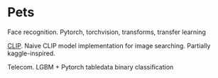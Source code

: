 # Pets

Face recognition. Pytorch, torchvision, transforms, transfer learning

[CLIP](https://github.com/Bichoshka/Pets/tree/master/CLIP). Naive CLIP model implementation for image searching. Partially kaggle-inspired.

Telecom. LGBM + Pytorch tabledata binary classification
